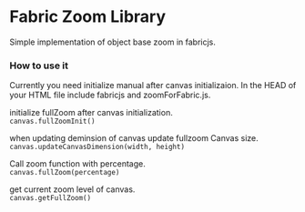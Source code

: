 # Fabric Zoom Library
Simple implementation of object base zoom in fabricjs.


### How to use it
Currently you need initialize manual after canvas initializaion.
In the HEAD of your HTML file include fabricjs and zoomForFabric.js.

initialize fullZoom after canvas initialization.<br>
`canvas.fullZoomInit()`

when updating deminsion of canvas update fullzoom Canvas size.<br>
`canvas.updateCanvasDimension(width, height)`

Call zoom function with percentage.<br>
`canvas.fullZoom(percentage)`

get current zoom level of canvas.<br>
`canvas.getFullZoom()`
